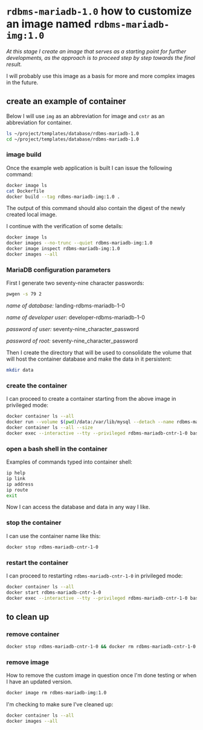 # `rdbms-mariadb-1.0` how to customize an image named `rdbms-mariadb-img:1.0`

*At this stage I create an image that serves as a starting point for further developments, as the approach is to proceed step by step towards the final result.*

I will probably use this image as a basis for more and more complex images in the future.

## create an example of container

Below I will use `img` as an abbreviation for image and `cntr` as an abbreviation for container.

```bash
ls ~/project/templates/database/rdbms-mariadb-1.0
cd ~/project/templates/database/rdbms-mariadb-1.0
```

### image build

Once the example web application is built I can issue the following command:

```bash
docker image ls
cat Dockerfile
docker build --tag rdbms-mariadb-img:1.0 .
```

The output of this command should also contain the digest of the newly created local image.

I continue with the verification of some details:

```bash
docker image ls
docker images --no-trunc --quiet rdbms-mariadb-img:1.0
docker image inspect rdbms-mariadb-img:1.0
docker images --all
```

### MariaDB configuration parameters

First I generate two seventy-nine character passwords:

```bash
pwgen -s 79 2
```

*name of database:*         landing-rdbms-mariadb-1-0

*name of developer user:*   developer-rdbms-mariadb-1-0

*password of user:*         seventy-nine_character_password

*password of root:*         seventy-nine_character_password

Then I create the directory that will be used to consolidate the volume that will host the container database and make the data in it persistent:

```bash
mkdir data
```

### create the container

I can proceed to create a container starting from the above image in privileged mode:

```bash
docker container ls --all
docker run --volume $(pwd)/data:/var/lib/mysql --detach --name rdbms-mariadb-cntr-1-0 --env MARIADB_USER=developer-rdbms-mariadb-1-0 --env MARIADB_PASSWORD=seventy-nine_character_password --env MARIADB_DATABASE=landing-rdbms-mariadb-1-0 --env MARIADB_ROOT_PASSWORD=seventy-nine_character_password --publish 3306:3306 --pull=never rdbms-mariadb-img:1.0
docker container ls --all --size
docker exec --interactive --tty --privileged rdbms-mariadb-cntr-1-0 bash
```

### open a bash shell in the container

Examples of commands typed into container shell:

```bash
ip help
ip link
ip address
ip route
exit
```

Now I can access the database and data in any way I like.

### stop the container

I can use the container name like this:

```bash
docker stop rdbms-mariadb-cntr-1-0
```

### restart the container

I can proceed to restarting `rdbms-mariadb-cntr-1-0` in privileged mode:

```bash
docker container ls --all
docker start rdbms-mariadb-cntr-1-0
docker exec --interactive --tty --privileged rdbms-mariadb-cntr-1-0 bash
```

## to clean up

### remove container

```bash
docker stop rdbms-mariadb-cntr-1-0 && docker rm rdbms-mariadb-cntr-1-0
```

### remove image

How to remove the custom image in question once I'm done testing or when I have an updated version.

```bash
docker image rm rdbms-mariadb-img:1.0
```

I'm checking to make sure I've cleaned up:

```bash
docker container ls --all
docker images --all
```
